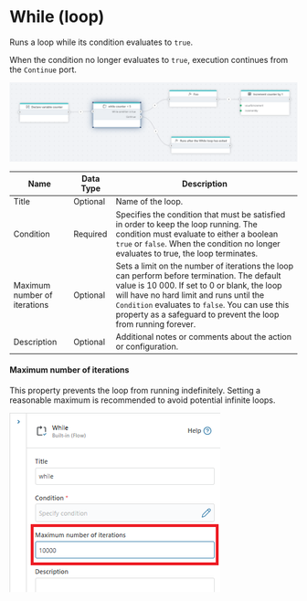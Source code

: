 # While (loop)

Runs a loop while its condition evaluates to `true`.

When the condition no longer evaluates to `true`, execution continues from the `Continue` port.

![image](../../../../images/flow/while.png)

| Name                            | Data Type   | Description                                           |
|---------------------------------|-------------|-------------------------------------------------------|
| Title                 | Optional    | Name of the loop.                       |
| Condition                  | Required    | Specifies the condition that must be satisfied in order to keep the loop running. The condition must evaluate to either a boolean `true` or `false`. When the condition no longer evaluates to true, the loop terminates.     |
| Maximum number of iterations                  | Optional    | Sets a limit on the number of iterations the loop can perform before termination. The default value is 10 000. If set to 0 or blank, the loop will have no hard limit and runs until the `Condition` evaluates to `false`. You can use this property as a safeguard to prevent the loop from running forever. |
| Description              | Optional    | Additional notes or comments about the action or configuration.    |

#### Maximum number of iterations

This property prevents the loop from running indefinitely.  Setting a reasonable maximum is recommended to avoid potential infinite loops.

![img](../../../../images/flow/max-While-Iteration.png)